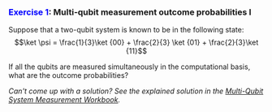 ### <span style="color:blue">Exercise 1</span>: Multi-qubit measurement outcome probabilities I

Suppose that a two-qubit system is known to be in the following state:
$$\ket \psi =  \frac{1}{3}\ket {00} + \frac{2}{3} \ket {01} + \frac{2}{3}\ket {11}$$

If all the qubits are measured simultaneously in the computational basis, what are the outcome probabilities?

_Can't come up with a solution? See the explained solution in the [Multi-Qubit System Measurement Workbook](./Workbook_MultiQubitSystemMeasurements.ipynb#Exercise-1:-Multi-qubit-measurement-outcome-probabilities-I)._
